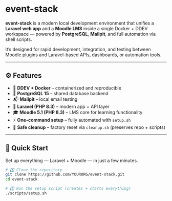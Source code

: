 # event-stack

**event-stack** is a modern local development environment that unifies a **Laravel web app** and a **Moodle LMS** inside a single Docker + DDEV workspace — powered by **PostgreSQL**, **Mailpit**, and full automation via shell scripts.

It’s designed for rapid development, integration, and testing between Moodle plugins and Laravel-based APIs, dashboards, or automation tools.

---

## ⚙️ Features

- 🐳 **DDEV + Docker** – containerized and reproducible
- 🐘 **PostgreSQL 15** – shared database backend
- 📬 **Mailpit** – local email testing
- 🧱 **Laravel (PHP 8.3)** – modern app + API layer
- 🎓 **Moodle 5.1 (PHP 8.3)** – LMS core for learning functionality
- ⚡ **One-command setup** – fully automated with `setup.sh`
- 🧹 **Safe cleanup** – factory reset via `cleanup.sh` (preserves repo + scripts)

---

## 🚀 Quick Start

Set up everything — Laravel + Moodle — in just a few minutes.

```bash
# 1️⃣ Clone the repository
git clone https://github.com/YOURORG/event-stack.git
cd event-stack

# 2️⃣ Run the setup script (creates + starts everything)
./scripts/setup.sh
